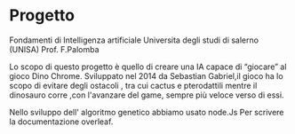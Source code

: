 # Progetto
Fondamenti di Intelligenza artificiale Universita degli studi di salerno (UNISA) Prof. F.Palomba

Lo scopo di questo progetto è quello di creare una IA capace di “giocare” al gioco Dino Chrome. 
Sviluppato nel 2014 da Sebastian Gabriel,il gioco ha lo scopo di evitare degli ostacoli , tra cui cactus e pterodattili mentre il dinosauro corre ,con l'avanzare del game, sempre più veloce verso di essi.

Nello sviluppo dell' algoritmo genetico abbiamo usato node.Js
Per scrivere la documentazione overleaf.
